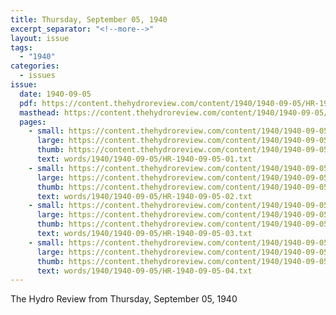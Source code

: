 ```yaml
---
title: Thursday, September 05, 1940
excerpt_separator: "<!--more-->"
layout: issue
tags:
  - "1940"
categories:
  - issues
issue:
  date: 1940-09-05
  pdf: https://content.thehydroreview.com/content/1940/1940-09-05/HR-1940-09-05.pdf
  masthead: https://content.thehydroreview.com/content/1940/1940-09-05/masthead/HR-1940-09-05.jpg
  pages:
    - small: https://content.thehydroreview.com/content/1940/1940-09-05/small/HR-1940-09-05-01.jpg
      large: https://content.thehydroreview.com/content/1940/1940-09-05/large/HR-1940-09-05-01.jpg
      thumb: https://content.thehydroreview.com/content/1940/1940-09-05/thumbnails/HR-1940-09-05-01.jpg
      text: words/1940/1940-09-05/HR-1940-09-05-01.txt
    - small: https://content.thehydroreview.com/content/1940/1940-09-05/small/HR-1940-09-05-02.jpg
      large: https://content.thehydroreview.com/content/1940/1940-09-05/large/HR-1940-09-05-02.jpg
      thumb: https://content.thehydroreview.com/content/1940/1940-09-05/thumbnails/HR-1940-09-05-02.jpg
      text: words/1940/1940-09-05/HR-1940-09-05-02.txt
    - small: https://content.thehydroreview.com/content/1940/1940-09-05/small/HR-1940-09-05-03.jpg
      large: https://content.thehydroreview.com/content/1940/1940-09-05/large/HR-1940-09-05-03.jpg
      thumb: https://content.thehydroreview.com/content/1940/1940-09-05/thumbnails/HR-1940-09-05-03.jpg
      text: words/1940/1940-09-05/HR-1940-09-05-03.txt
    - small: https://content.thehydroreview.com/content/1940/1940-09-05/small/HR-1940-09-05-04.jpg
      large: https://content.thehydroreview.com/content/1940/1940-09-05/large/HR-1940-09-05-04.jpg
      thumb: https://content.thehydroreview.com/content/1940/1940-09-05/thumbnails/HR-1940-09-05-04.jpg
      text: words/1940/1940-09-05/HR-1940-09-05-04.txt
---
```


The Hydro Review from Thursday, September 05, 1940

<!--more-->

